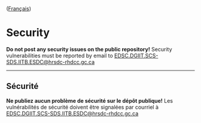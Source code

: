([Français](#sécurité))

# Security

**Do not post any security issues on the public repository!** Security vulnerabilities must be reported by email to EDSC.DGIIT.SCS-SDS.IITB.ESDC@hrsdc-rhdcc.gc.ca

______________________

## Sécurité

**Ne publiez aucun problème de sécurité sur le dépôt publique!** Les vulnérabilités de sécurité doivent être signalées par courriel à EDSC.DGIIT.SCS-SDS.IITB.ESDC@hrsdc-rhdcc.gc.ca
